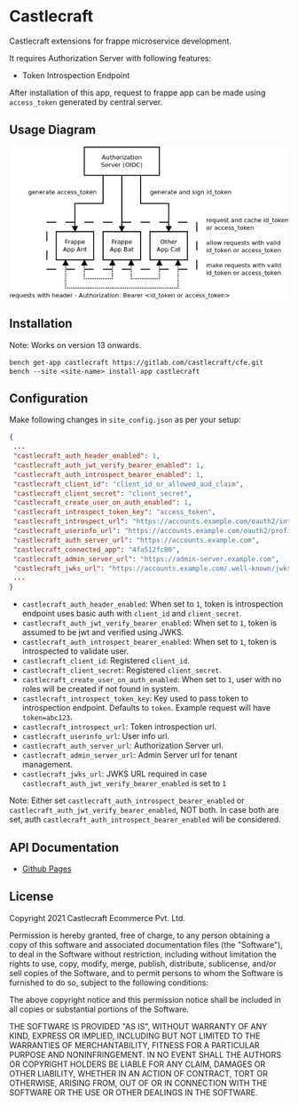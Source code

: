 # Castlecraft

Castlecraft extensions for frappe microservice development.

It requires Authorization Server with following features:

- Token Introspection Endpoint

After installation of this app, request to frappe app can be made using `access_token` generated by central server.

## Usage Diagram

![Usage Diagram](diagrams/diagram.png)

## Installation

Note: Works on version 13 onwards.

```shell
bench get-app castlecraft https://gitlab.com/castlecraft/cfe.git
bench --site <site-name> install-app castlecraft
```

## Configuration

Make following changes in `site_config.json` as per your setup:

```json
{
 ...
 "castlecraft_auth_header_enabled": 1,
 "castlecraft_auth_jwt_verify_bearer_enabled": 1,
 "castlecraft_auth_introspect_bearer_enabled": 1,
 "castlecraft_client_id": "client_id_or_allowed_aud_claim",
 "castlecraft_client_secret": "client_secret",
 "castlecraft_create_user_on_auth_enabled": 1,
 "castlecraft_introspect_token_key": "access_token",
 "castlecraft_introspect_url": "https://accounts.example.com/oauth2/introspection",
 "castlecraft_userinfo_url": "https://accounts.example.com/oauth2/profile",
 "castlecraft_auth_server_url": "https://accounts.example.com",
 "castlecraft_connected_app": "4fa512fc00",
 "castlecraft_admin_server_url": "https://admin-server.example.com",
 "castlecraft_jwks_url": "https://accounts.example.com/.well-known/jwks",
 ...
}
```

- `castlecraft_auth_header_enabled`: When set to `1`, token is introspection endpoint uses basic auth with `client_id` and `client_secret`.
- `castlecraft_auth_jwt_verify_bearer_enabled`: When set to `1`, token is assumed to be jwt and verified using JWKS.
- `castlecraft_auth_introspect_bearer_enabled`: When set to `1`, token is introspected to validate user.
- `castlecraft_client_id`: Registered `client_id`.
- `castlecraft_client_secret`: Registered `client_secret`.
- `castlecraft_create_user_on_auth_enabled`: When set to `1`, user with no roles will be created if not found in system.
- `castlecraft_introspect_token_key`: Key used to pass token to introspection endpoint. Defaults to `token`. Example request will have `token=abc123`.
- `castlecraft_introspect_url`: Token introspection url.
- `castlecraft_userinfo_url`: User info url.
- `castlecraft_auth_server_url`: Authorization Server url.
- `castlecraft_admin_server_url`: Admin Server url for tenant management.
- `castlecraft_jwks_url`: JWKS URL required in case `castlecraft_auth_jwt_verify_bearer_enabled` is set to `1`

Note: Either set `castlecraft_auth_introspect_bearer_enabled` or `castlecraft_auth_jwt_verify_bearer_enabled`, NOT both. In case both are set, auth `castlecraft_auth_introspect_bearer_enabled` will be considered.

## API Documentation

- [Github Pages](http://castlecraft.github.io/cfe)

## License

Copyright 2021 Castlecraft Ecommerce Pvt. Ltd.

Permission is hereby granted, free of charge, to any person obtaining a copy of this software and associated documentation files (the "Software"), to deal in the Software without restriction, including without limitation the rights to use, copy, modify, merge, publish, distribute, sublicense, and/or sell copies of the Software, and to permit persons to whom the Software is furnished to do so, subject to the following conditions:

The above copyright notice and this permission notice shall be included in all copies or substantial portions of the Software.

THE SOFTWARE IS PROVIDED "AS IS", WITHOUT WARRANTY OF ANY KIND, EXPRESS OR IMPLIED, INCLUDING BUT NOT LIMITED TO THE WARRANTIES OF MERCHANTABILITY, FITNESS FOR A PARTICULAR PURPOSE AND NONINFRINGEMENT. IN NO EVENT SHALL THE AUTHORS OR COPYRIGHT HOLDERS BE LIABLE FOR ANY CLAIM, DAMAGES OR OTHER LIABILITY, WHETHER IN AN ACTION OF CONTRACT, TORT OR OTHERWISE, ARISING FROM, OUT OF OR IN CONNECTION WITH THE SOFTWARE OR THE USE OR OTHER DEALINGS IN THE SOFTWARE.
